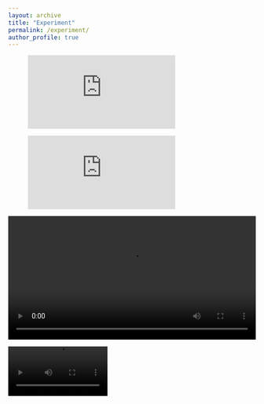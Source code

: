 ```yaml
---
layout: archive
title: "Experiment"
permalink: /experiment/
author_profile: true
---
```


<figure class="video_container">
    <iframe src="https://youtube.com/shorts/wJtMK4djHKc" frameborder="0" allowfullscreen="true"> </iframe>
</figure>

<figure class="video_container">
    <iframe src="https://youtube.com/shorts/Afpjq-A65es" frameborder="0" allowfullscreen="true"> </iframe>
</figure>

<p float="middle">
<div>
    <video autoplay="autoplay" src="./images/20221121_122838.mp4" controls="controls" width="100%" />
</div>
</p>

<p float="left">
    <video autoplay="autoplay" src="./images/20221121_122838.mp4" controls="controls" width="40%" />
    <video autoplay="autoplay" src="./images/20221121_122838.mp4" controls="controls" width="40%" />
</p>
